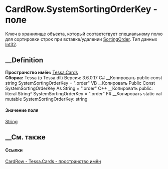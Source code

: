 # CardRow.SystemSortingOrderKey - поле
Ключ в хранилище объекта, который соответствует специальному полю для
сортировки строк при вставке/удалении
[SortingOrder](P_Tessa_Cards_CardRow_SortingOrder.htm). Тип данных
[Int32](https://learn.microsoft.com/dotnet/api/system.int32).
## __Definition
 **Пространство имён:** [Tessa.Cards](N_Tessa_Cards.htm)  
 **Сборка:** Tessa (в Tessa.dll) Версия: 3.6.0.17
C# __Копировать
     public const string SystemSortingOrderKey = ".order"
VB __Копировать
     Public Const SystemSortingOrderKey As String = ".order"
C++ __Копировать
     public:
    literal String^ SystemSortingOrderKey = ".order"
F# __Копировать
     static val mutable SystemSortingOrderKey: string
#### Значение поля
[String](https://learn.microsoft.com/dotnet/api/system.string)
##  __См. также
#### Ссылки
[CardRow - ](T_Tessa_Cards_CardRow.htm)
[Tessa.Cards - пространство имён](N_Tessa_Cards.htm)
